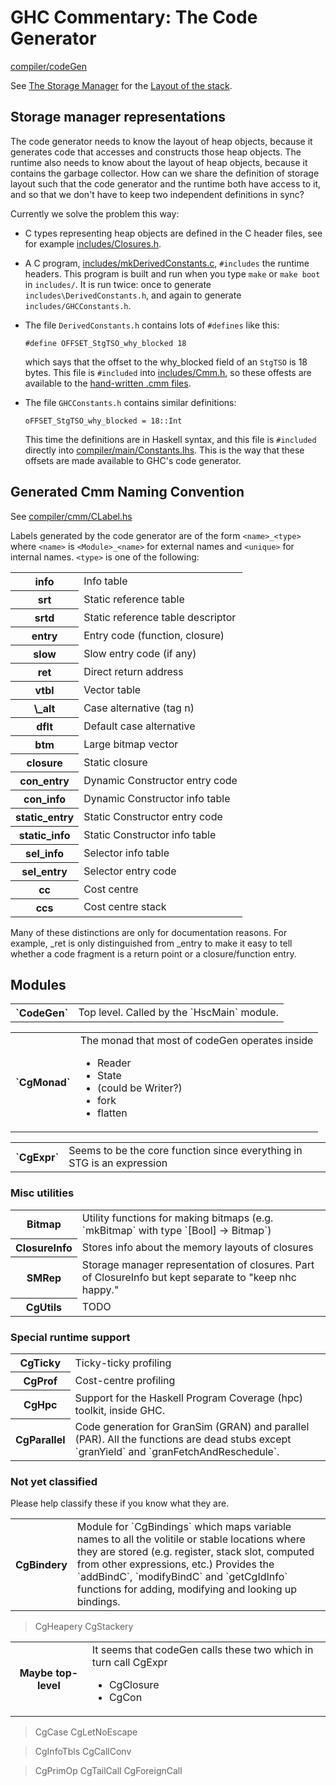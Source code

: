 # GHC Commentary: The Code Generator

[compiler/codeGen](/trac/ghc/browser/ghc/compiler/codeGen)


See [The Storage Manager](commentary/rts/storage) for the [Layout of the stack](commentary/rts/storage/stack).

## Storage manager representations


The code generator needs to know the layout of heap objects, because it generates code that accesses and constructs those heap objects.  The runtime also needs to know about the layout of heap objects, because it contains the garbage collector.  How can we share the definition of storage layout such that the code generator and the runtime both have access to it, and so that we don't have to keep two independent definitions in sync?


Currently we solve the problem this way:

- C types representing heap objects are defined in the C header files, see for example [includes/Closures.h](/trac/ghc/browser/ghc/includes/Closures.h).

- A C program, [includes/mkDerivedConstants.c](/trac/ghc/browser/ghc/includes/mkDerivedConstants.c),  `#includes` the runtime headers.
  This program is built and run when you type `make` or `make boot` in `includes/`.  It is
  run twice: once to generate `includes\DerivedConstants.h`, and again to generate 
  `includes/GHCConstants.h`.

- The file `DerivedConstants.h` contains lots of `#defines` like this:

  ```wiki
  #define OFFSET_StgTSO_why_blocked 18
  ```

  which says that the offset to the why_blocked field of an `StgTSO` is 18 bytes.  This file
  is `#included` into [includes/Cmm.h](/trac/ghc/browser/ghc/includes/Cmm.h), so these offests are available to the
  [hand-written .cmm files](commentary/rts/cmm).

- The file `GHCConstants.h` contains similar definitions:

  ```wiki
  oFFSET_StgTSO_why_blocked = 18::Int
  ```

  This time the definitions are in Haskell syntax, and this file is `#included` directly into
  [compiler/main/Constants.lhs](/trac/ghc/browser/ghc/compiler/main/Constants.lhs).  This is the way that these offsets are made
  available to GHC's code generator.

## Generated Cmm Naming Convention


See [compiler/cmm/CLabel.hs](/trac/ghc/browser/ghc/compiler/cmm/CLabel.hs)


Labels generated by the code generator are of the form `<name>_<type>`
where `<name>` is `<Module>_<name>` for external names and `<unique>` for
internal names. `<type>` is one of the following:

<table><tr><th>info</th>
<td>Info table
</td></tr>
<tr><th>srt</th>
<td>Static reference table
</td></tr>
<tr><th>srtd</th>
<td>Static reference table descriptor
</td></tr>
<tr><th>entry</th>
<td>Entry code (function, closure)
</td></tr>
<tr><th>slow</th>
<td>Slow entry code (if any)
</td></tr>
<tr><th>ret</th>
<td>Direct return address    
</td></tr>
<tr><th>vtbl</th>
<td>Vector table
</td></tr>
<tr><th>\<n\>_alt</th>
<td>Case alternative (tag n)
</td></tr>
<tr><th>dflt</th>
<td>Default case alternative
</td></tr>
<tr><th>btm</th>
<td>Large bitmap vector
</td></tr>
<tr><th>closure</th>
<td>Static closure
</td></tr>
<tr><th>con_entry</th>
<td>Dynamic Constructor entry code
</td></tr>
<tr><th>con_info</th>
<td>Dynamic Constructor info table
</td></tr>
<tr><th>static_entry</th>
<td>Static Constructor entry code
</td></tr>
<tr><th>static_info</th>
<td>Static Constructor info table
</td></tr>
<tr><th>sel_info</th>
<td>Selector info table
</td></tr>
<tr><th>sel_entry</th>
<td>Selector entry code
</td></tr>
<tr><th>cc</th>
<td>Cost centre
</td></tr>
<tr><th>ccs</th>
<td>Cost centre stack
</td></tr></table>


Many of these distinctions are only for documentation reasons.  For
example, _ret is only distinguished from _entry to make it easy to
tell whether a code fragment is a return point or a closure/function
entry.

## Modules

<table><tr><th>`CodeGen`</th>
<td>Top level. Called by the `HscMain` module.
</td></tr></table>

<table><tr><th>`CgMonad`</th>
<td>The monad that most of codeGen operates inside

- Reader
- State
- (could be Writer?)
- fork
- flatten

</td></tr></table>

<table><tr><th>`CgExpr`</th>
<td>Seems to be the core function since everything in STG is an expression
</td></tr></table>

### Misc utilities

<table><tr><th>Bitmap</th>
<td>
Utility functions for making bitmaps (e.g. `mkBitmap` with type `[Bool] -> Bitmap`)
</td></tr>
<tr><th>ClosureInfo</th>
<td>
Stores info about the memory layouts of closures
</td></tr>
<tr><th>SMRep</th>
<td>
Storage manager representation of closures.
Part of ClosureInfo but kept separate to "keep nhc happy."
</td></tr>
<tr><th>CgUtils</th>
<td>TODO</td></tr></table>

### Special runtime support

<table><tr><th>CgTicky</th>
<td>Ticky-ticky profiling
</td></tr>
<tr><th>CgProf</th>
<td>Cost-centre profiling
</td></tr>
<tr><th>CgHpc</th>
<td>Support for the Haskell Program Coverage (hpc) toolkit, inside GHC.
</td></tr>
<tr><th>CgParallel</th>
<td>
Code generation for GranSim (GRAN) and parallel (PAR).
All the functions are dead stubs except `granYield` and `granFetchAndReschedule`.
</td></tr></table>

### Not yet classified


Please help classify these if you know what they are.

<table><tr><th>CgBindery</th>
<td>
Module for `CgBindings` which maps variable names
to all the volitile or stable locations where they are stored
(e.g. register, stack slot, computed from other expressions, etc.)
Provides the `addBindC`, `modifyBindC` and `getCgIdInfo` functions
for adding, modifying and looking up bindings.
</td></tr></table>

>
> CgHeapery
> CgStackery

<table><tr><th>Maybe top-level</th>
<td>It seems that codeGen calls these two which in turn call CgExpr

- CgClosure
- CgCon

</td></tr></table>

>
> CgCase
> CgLetNoEscape

>
> CgInfoTbls
> CgCallConv

>
> CgPrimOp
> CgTailCall
> CgForeignCall

